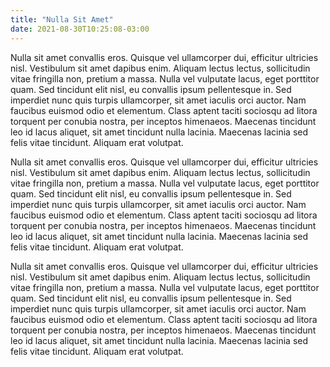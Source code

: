 ```yaml
---
title: "Nulla Sit Amet"
date: 2021-08-30T10:25:08-03:00
---
```


Nulla sit amet convallis eros. Quisque vel ullamcorper dui, efficitur ultricies
nisl. Vestibulum sit amet dapibus enim. Aliquam lectus lectus, sollicitudin
vitae fringilla non, pretium a massa. Nulla vel vulputate lacus, eget porttitor
quam. Sed tincidunt elit nisl, eu convallis ipsum pellentesque in. Sed
imperdiet nunc quis turpis ullamcorper, sit amet iaculis orci auctor. Nam
faucibus euismod odio et elementum. Class aptent taciti sociosqu ad litora
torquent per conubia nostra, per inceptos himenaeos. Maecenas tincidunt leo id
lacus aliquet, sit amet tincidunt nulla lacinia. Maecenas lacinia sed felis
vitae tincidunt. Aliquam erat volutpat.

Nulla sit amet convallis eros. Quisque vel ullamcorper dui, efficitur ultricies
nisl. Vestibulum sit amet dapibus enim. Aliquam lectus lectus, sollicitudin
vitae fringilla non, pretium a massa. Nulla vel vulputate lacus, eget porttitor
quam. Sed tincidunt elit nisl, eu convallis ipsum pellentesque in. Sed
imperdiet nunc quis turpis ullamcorper, sit amet iaculis orci auctor. Nam
faucibus euismod odio et elementum. Class aptent taciti sociosqu ad litora
torquent per conubia nostra, per inceptos himenaeos. Maecenas tincidunt leo id
lacus aliquet, sit amet tincidunt nulla lacinia. Maecenas lacinia sed felis
vitae tincidunt. Aliquam erat volutpat.

Nulla sit amet convallis eros. Quisque vel ullamcorper dui, efficitur ultricies
nisl. Vestibulum sit amet dapibus enim. Aliquam lectus lectus, sollicitudin
vitae fringilla non, pretium a massa. Nulla vel vulputate lacus, eget porttitor
quam. Sed tincidunt elit nisl, eu convallis ipsum pellentesque in. Sed
imperdiet nunc quis turpis ullamcorper, sit amet iaculis orci auctor. Nam
faucibus euismod odio et elementum. Class aptent taciti sociosqu ad litora
torquent per conubia nostra, per inceptos himenaeos. Maecenas tincidunt leo id
lacus aliquet, sit amet tincidunt nulla lacinia. Maecenas lacinia sed felis
vitae tincidunt. Aliquam erat volutpat.
